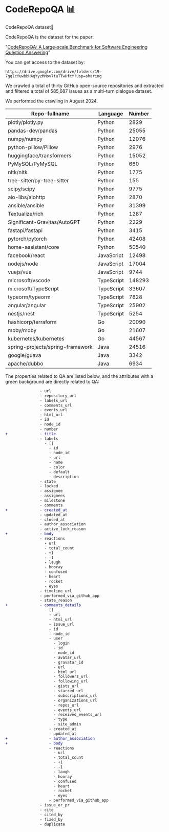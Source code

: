 # CodeRepoQA 📊

CodeRepoQA dataset🚀

CodeRepoQA is the dataset for the paper:

"[CodeRepoQA: A Large-scale Benchmark for Software Engineering Question Answering](https://arxiv.org/abs/2412.14764)"

You can get access to the dataset by:
```
https://drive.google.com/drive/folders/19-7gqlcYuwbbHAqYyzMMov7tuTTwHfcY?usp=sharing
```

We crawled a total of thirty GitHub open-source repositories and extracted and filtered a total of 585,687 issues as a multi-turn dialogue dataset.

We performed the crawling in August 2024.

| Repo-fullname       | Language       | Number       |
| -------------- | -------------- | -------------- |
| plotly/plotly.py| Python| 2829|
| pandas-dev/pandas| Python| 25055|
| numpy/numpy| Python| 12076|
| python-pillow/Pillow| Python| 2976|
| huggingface/transformers| Python| 15052|
| PyMySQL/PyMySQL| Python| 660|
| nltk/nltk| Python| 1775|
| tree-sitter/py-tree-sitter| Python| 155|
| scipy/scipy| Python| 9775|
| aio-libs/aiohttp| Python| 2870|
| ansible/ansible| Python| 31399|
| Textualize/rich| Python| 1287|
| Significant-Gravitas/AutoGPT| Python| 2229|
| fastapi/fastapi| Python| 3415|
| pytorch/pytorch| Python| 42408|
| home-assistant/core| Python| 50540|
| facebook/react| JavaScript| 12498|
| nodejs/node| JavaScript| 17004|
| vuejs/vue| JavaScript| 9744|
| microsoft/vscode| TypeScript| 148293|
| microsoft/TypeScript| TypeScript| 33607|
| typeorm/typeorm| TypeScript| 7828|
| angular/angular| TypeScript| 25902|
| nestjs/nest| TypeScript| 5254|
| hashicorp/terraform| Go| 20090|
| moby/moby| Go| 21607|
| kubernetes/kubernetes| Go| 44567|
| spring-projects/spring-framework| Java| 24516|
| google/guava| Java| 3342|
| apache/dubbo| Java| 6934|

The properties related to QA are listed below, and the attributes with a green background are directly related to QA:
```diff
               - url
               - repository_url
               - labels_url
               - comments_url
               - events_url
               - html_url
               - id
               - node_id
               - number
+              - title
               - labels
                 - []
                   - id
                   - node_id
                   - url
                   - name
                   - color
                   - default
                   - description
               - state
               - locked
               - assignee
               - assignees
               - milestone
               - comments
+              - created_at
               - updated_at
               - closed_at
               - author_association
               - active_lock_reason
+              - body
               - reactions
                 - url
                 - total_count
                 - +1
                 - -1
                 - laugh
                 - hooray
                 - confused
                 - heart
                 - rocket
                 - eyes
               - timeline_url
               - performed_via_github_app
               - state_reason
+              - comments_details
                 - []
                   - url
                   - html_url
                   - issue_url
                   - id
                   - node_id
                   - user
                     - login
                     - id
                     - node_id
                     - avatar_url
                     - gravatar_id
                     - url
                     - html_url
                     - followers_url
                     - following_url
                     - gists_url
                     - starred_url
                     - subscriptions_url
                     - organizations_url
                     - repos_url
                     - events_url
                     - received_events_url
                     - type
                     - site_admin
                   - created_at
                   - updated_at
+                  - author_association
+                  - body
                   - reactions
                     - url
                     - total_count
                     - +1
                     - -1
                     - laugh
                     - hooray
                     - confused
                     - heart
                     - rocket
                     - eyes
                   - performed_via_github_app
               - issue_or_pr
               - cite
               - cited_by
               - fixed_by
               - duplicate
```
